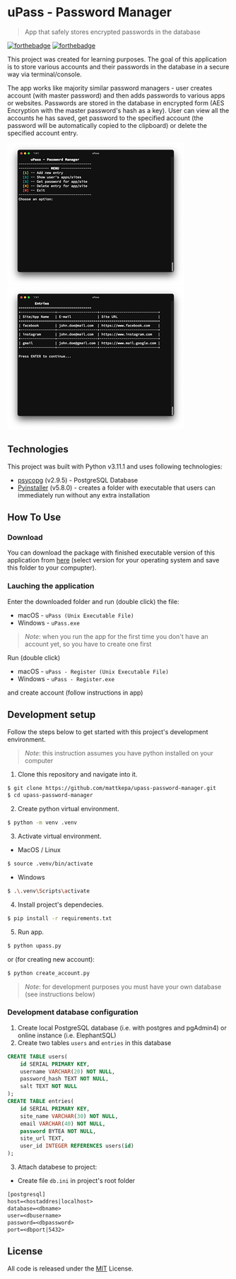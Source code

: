 # uPass - Password Manager

> App that safely stores encrypted passwords in the database

[![forthebadge](https://forthebadge.com/images/badges/made-with-python.svg)](https://forthebadge.com) [![forthebadge](https://forthebadge.com/images/badges/built-with-love.svg)](https://forthebadge.com)

This project was created for learning purposes. The goal of this application is to store various accounts and their passwords in the database in a secure way via terminal/console.

The app works like majority similar password managers - user creates account (with master password) and then adds passwords to various apps or websites. Passwords are stored in the database in encrypted form (AES Encryption with the master password's hash as a key). User can view all the accounts he has saved, get password to the specified account (the password will be automatically copied to the clipboard) or delete the specified account entry.

![Fig.1 - Main menu](screenshots/Screen_Shot_Fig1.png) ![Fig.2 - User'ss entries view](screenshots/Screen_Shot_Fig2.png)

## Technologies

This project was built with Python v3.11.1 and uses following technologies:

- [psycopg](https://www.psycopg.org) (v2.9.5) - PostgreSQL Database
- [Pyinstaller](https://pyinstaller.org/en/stable/) (v5.8.0) - creates a folder with executable that users can immediately run without any extra installation

## How To Use

### Download

You can download the package with finished executable version of this application from [here](https://1drv.ms/f/s!AlGBPTpcrcFXi37OoYYyXKbey48r?e=lO1awC)
(select version for your operating system and save this folder to your compupter).

### Lauching the application

Enter the downloaded folder and run (double click) the file:

- macOS - `uPass (Unix Executable File)`
- Windows - `uPass.exe`

> _Note_: when you run the app for the first time you don't have an account yet, so you have to create one first

Run (double click)

- macOS - `uPass - Register (Unix Executable File)`
- Windows - `uPass - Register.exe`

and create account (follow instructions in app)

## Development setup

Follow the steps below to get started with this project's development environment.

> _Note_: this instruction assumes you have python installed on your computer

1. Clone this repository and navigate into it.

```sh
$ git clone https://github.com/mattkepa/upass-password-manager.git
$ cd upass-password-manager
```

2. Create python virtual environment.

```sh
$ python -m venv .venv
```

3. Activate virtual environment.

- MacOS / Linux

```sh
$ source .venv/bin/activate
```

- Windows

```sh
$ .\.venv\Scripts\activate
```

4. Install project's dependecies.

```sh
$ pip install -r requirements.txt
```

5. Run app.

```sh
$ python upass.py
```

or (for creating new account):

```sh
$ python create_account.py
```

> _Note_: for development purposes you must have your own database (see instructions below)

### Development database configuration

1. Create local PostgreSQL database (i.e. with postgres and pgAdmin4) or online instance (i.e. ElephantSQL)
2. Create two tables `users` and `entries` in this database

```sql
CREATE TABLE users(
    id SERIAL PRIMARY KEY,
    username VARCHAR(20) NOT NULL,
    password_hash TEXT NOT NULL,
    salt TEXT NOT NULL
);
CREATE TABLE entries(
    id SERIAL PRIMARY KEY,
    site_name VARCHAR(30) NOT NULL,
    email VARCHAR(40) NOT NULL,
    password BYTEA NOT NULL,
    site_url TEXT,
    user_id INTEGER REFERENCES users(id)
);
```

3. Attach databese to project:

- Create file `db.ini` in project's root folder

```
[postgresql]
host=<hostaddres|localhost>
database=<dbname>
user=<dbusername>
password=<dbpassword>
port=<dbport|5432>
```

## License

All code is released under the [MIT](./LICENSE) License.
